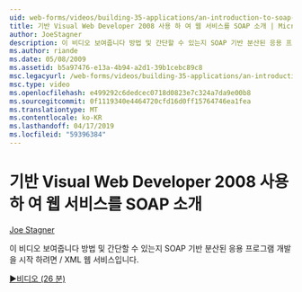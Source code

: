 ```yaml
---
uid: web-forms/videos/building-35-applications/an-introduction-to-soap-based-web-services-with-visual-web-developer-2008
title: 기반 Visual Web Developer 2008 사용 하 여 웹 서비스를 SOAP 소개 | Microsoft Docs
author: JoeStagner
description: 이 비디오 보여줍니다 방법 및 간단할 수 있는지 SOAP 기반 분산된 응용 프로그램 개발을 시작 하려면 / XML 웹 서비스입니다.
ms.author: riande
ms.date: 05/08/2009
ms.assetid: b5a97476-e13a-4b94-a2d1-39b1cebc89c8
msc.legacyurl: /web-forms/videos/building-35-applications/an-introduction-to-soap-based-web-services-with-visual-web-developer-2008
msc.type: video
ms.openlocfilehash: e499292c6dedcec0718d0823e7c324a7da9e00b8
ms.sourcegitcommit: 0f1119340e4464720cfd16d0ff15764746ea1fea
ms.translationtype: MT
ms.contentlocale: ko-KR
ms.lasthandoff: 04/17/2019
ms.locfileid: "59396384"
---
```

# <a name="an-introduction-to-soap-based-web-services-with-visual-web-developer-2008"></a>기반 Visual Web Developer 2008 사용 하 여 웹 서비스를 SOAP 소개

[Joe Stagner](https://github.com/JoeStagner)

이 비디오 보여줍니다 방법 및 간단할 수 있는지 SOAP 기반 분산된 응용 프로그램 개발을 시작 하려면 / XML 웹 서비스입니다.

[&#9654;비디오 (26 분)](https://channel9.msdn.com/Blogs/ASP-NET-Site-Videos/an-introduction-to-soap-based-web-services-with-visual-web-developer-2008)
